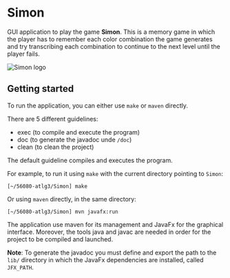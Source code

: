 # Simon

GUI application to play the game __Simon__. This is a memory game in which the player
has to remember each color combination the game generates and try transcribing each
combination to continue to the next level until the player fails.

![Simon logo](/simon/ressources/simon-pic.jpg)

## Getting started

To run the application, you can either use `make` or `maven` directly.

There are 5 different guidelines:
* exec (to compile and execute the program)
* doc (to generate the javadoc unde `/doc`)
* clean (to clean the project)

The default guideline compiles and executes the program.

For example, to run it using `make` with the current directory pointing to `Simon`:

```
[~/56080-atlg3/Simon] make
```

Or using `maven` directly, in the same directory:

```
[~/56080-atlg3/Simon] mvn javafx:run
```

The application use maven for its management and JavaFx for the graphical interface. Moreover, 
the tools java and javac are needed in order for the project to be compiled and launched.

__Note__: To generate the javadoc you must define and export the path to the `lib/` directory
in which the JavaFx dependencies are installed, called `JFX_PATH`.

